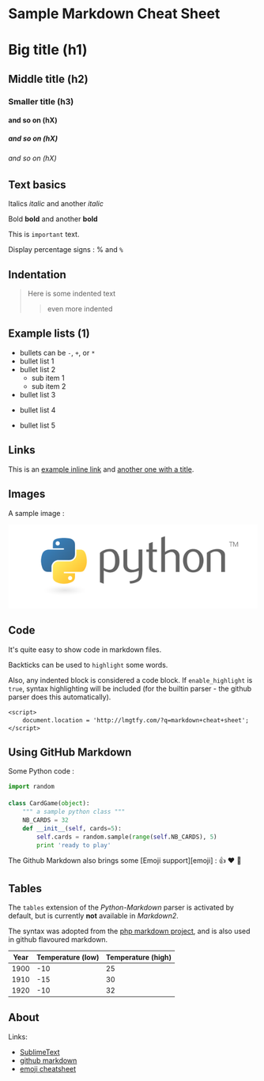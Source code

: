Sample Markdown Cheat Sheet
=========================== 

# Big title (h1)
## Middle title (h2)
### Smaller title (h3)
#### and so on (hX)
##### and so on (hX)
###### and so on (hX)

## Text basics

Italics *italic* and another _italic_   

Bold **bold** and another __bold__   

This is `important` text.    

Display percentage signs : % and `%`     

## Indentation
> Here is some indented text
>> even more indented


## Example lists (1)

 - bullets can be `-`, `+`, or `*`
 - bullet list 1
 - bullet list 2
    - sub item 1
    - sub item 2
 - bullet list 3
 + bullet list 4
 * bullet list 5

## Links

This is an [example inline link](http://lmgtfy.com/) and [another one with a title](http://lmgtfy.com/ "Hello, world").

## Images

A sample image :

![alt text](python-logo.png "Title")


## Code

It's quite easy to show code in markdown files.

Backticks can be used to `highlight` some words.

Also, any indented block is considered a code block.  If `enable_highlight` is `true`, syntax highlighting will be included (for the builtin parser - the github parser does this automatically).

    <script>
        document.location = 'http://lmgtfy.com/?q=markdown+cheat+sheet';
    </script>

## Using GitHub Markdown

Some Python code :

```python
import random

class CardGame(object):
    """ a sample python class """
    NB_CARDS = 32
    def __init__(self, cards=5):
        self.cards = random.sample(range(self.NB_CARDS), 5)
        print 'ready to play'
```

The Github Markdown also brings some [Emoji support][emoji] : :+1: :heart: :beer:

## Tables

The `tables` extension of the *Python-Markdown* parser is activated by default,
but is currently **not** available in *Markdown2*.

The syntax was adopted from the [php markdown project](http://michelf.ca/projects/php-markdown/extra/#table),
and is also used in github flavoured markdown.

| Year | Temperature (low) | Temperature (high) |  
| ---- | ----------------- | -------------------|  
| 1900 |               -10 |                 25 |  
| 1910 |               -15 |                 30 |  
| 1920 |               -10 |                 32 |  

## About

Links: 

- [SublimeText](http://sublimetext.com)  
- [github markdown](https://help.github.com/articles/github-flavored-markdown/)  
- [emoji cheatsheet](http://www.emoji-cheat-sheet.com/)  